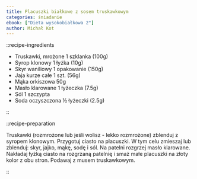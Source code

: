 ```yaml
---
title: Placuszki białkowe z sosem truskawkowym
categories: śniadanie
ebook: ["Dieta wysokobiałkowa 2"]
author: Michał Kot
---
```


::recipe-ingredients

- Truskawki, mrożone 1 szklanka (100g)
- Syrop klonowy 1 łyżka (10g)
- Skyr waniliowy 1 opakowanie (150g)
- Jaja kurze całe 1 szt. (56g)
- Mąka orkiszowa 50g
- Masło klarowane 1 łyżeczka (7.5g)
- Sól 1 szczypta
- Soda oczyszczona ½ łyżeczki (2.5g)

::

::recipe-preparation

Truskawki (rozmrożone lub jeśli wolisz - lekko rozmrożone) zblenduj z syropem klonowym. Przygotuj ciasto na placuszki. W tym celu zmieszaj lub zblenduj: skyr, jajko, mąkę, sodę i sól. Na patelni rozgrzej masło klarowane. Nakładaj łyżką ciasto na rozgrzaną patelnię i smaż małe placuszki na złoty kolor z obu stron. Podawaj z musem truskawkowym.

::